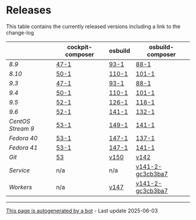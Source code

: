 # Releases
This table contains the currently released versions including a link to the change-log

|       | cockpit-composer    | osbuild    | osbuild-composer    |
|-------|---------------------|------------|---------------------|
*8.9* | [47-1](https://github.com/osbuild/cockpit-composer/releases/tag/47) | [93-1](https://github.com/osbuild/osbuild/releases/tag/v93) | [88-1](https://github.com/osbuild/osbuild-composer/releases/tag/v88)
*8.10* | [50-1](https://github.com/osbuild/cockpit-composer/releases/tag/50) | [110-1](https://github.com/osbuild/osbuild/releases/tag/v110) | [101-1](https://github.com/osbuild/osbuild-composer/releases/tag/v101)
*9.3* | [47-1](https://github.com/osbuild/cockpit-composer/releases/tag/47) | [93-1](https://github.com/osbuild/osbuild/releases/tag/v93) | [88-1](https://github.com/osbuild/osbuild-composer/releases/tag/v88)
*9.4* | [50-1](https://github.com/osbuild/cockpit-composer/releases/tag/50) | [110-1](https://github.com/osbuild/osbuild/releases/tag/v110) | [101-1](https://github.com/osbuild/osbuild-composer/releases/tag/v101)
*9.5* | [52-1](https://github.com/osbuild/cockpit-composer/releases/tag/52) | [126-1](https://github.com/osbuild/osbuild/releases/tag/v126) | [118-1](https://github.com/osbuild/osbuild-composer/releases/tag/v118)
*9.6* | [52-1](https://github.com/osbuild/cockpit-composer/releases/tag/52) | [141-1](https://github.com/osbuild/osbuild/releases/tag/v141) | [132-1](https://github.com/osbuild/osbuild-composer/releases/tag/v132)
*CentOS Stream 9* | [53-1](https://github.com/osbuild/cockpit-composer/releases/tag/53) | [149-1](https://github.com/osbuild/osbuild/releases/tag/v149) | [141-1](https://github.com/osbuild/osbuild-composer/releases/tag/v141)
*Fedora 40* | [53-1](https://github.com/osbuild/cockpit-composer/releases/tag/53) | [147-1](https://github.com/osbuild/osbuild/releases/tag/v147) | [137-1](https://github.com/osbuild/osbuild-composer/releases/tag/v137)
*Fedora 41* | [53-1](https://github.com/osbuild/cockpit-composer/releases/tag/53) | [147-1](https://github.com/osbuild/osbuild/releases/tag/v147) | [141-1](https://github.com/osbuild/osbuild-composer/releases/tag/v141)
*Git* | [53](https://github.com/osbuild/cockpit-composer/releases/tag/53) | [v150](https://github.com/osbuild/osbuild/releases/tag/v150) | [v142](https://github.com/osbuild/osbuild-composer/releases/tag/v142)
*Service* | n/a | n/a | [v141-2-gc3cb3ba7](https://github.com/osbuild/osbuild-composer/compare/v141-2-gc3cb3ba7...main)
*Workers* | n/a | [v147](https://github.com/osbuild/osbuild/compare/v147...main) | [v141-2-gc3cb3ba7](https://github.com/osbuild/osbuild-composer/compare/v141-2-gc3cb3ba7...main)

---

[This page is autogenerated by a bot](https://gitlab.cee.redhat.com/osbuild/guides-bot/-/blob/main/release_overview.py) - Last update 2025-06-03
